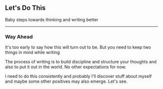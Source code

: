 ## Let's Do This

Baby steps towards thinking and writing better

---

### Way Ahead

It's too early to say how this will turn out to be. 
But you need to keep two things in mind while writing 

The process of writing is to build discipline and structure your thoughts and also to put it out in the world. 
No other expectations for now.

I need to do this consistently and probably I'll discover stuff about myself and maybe some other positives may also emerge.
Let's see.
